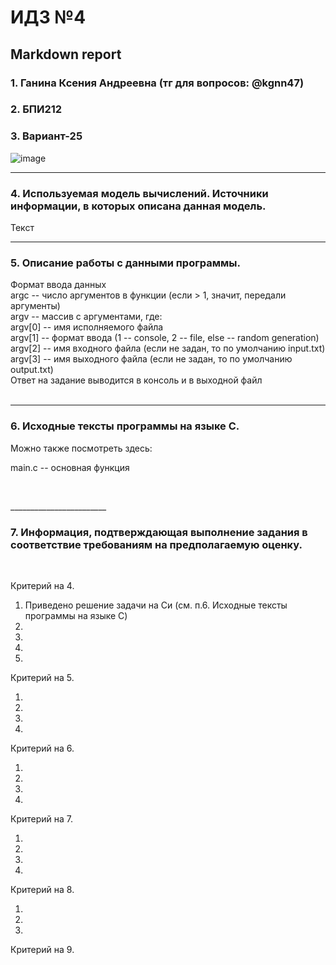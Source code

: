 #  ИДЗ №4 #
## Markdown report <br> ##

### 1. Ганина Ксения Андреевна (тг для вопросов: @kgnn47) <br> ###
### 2. БПИ212 <br> ###
### 3. Вариант-25 <br> ###

![image](https://user-images.githubusercontent.com/114473740/206900139-ecd4bc8e-c9e7-43e7-b7ea-c45c612c7d83.png) <br>
________________________

### 4. Используемая модель вычислений. Источники информации, в которых описана данная модель. <br> ###

Текст <br>
________________________

### 5. Описание работы с данными программы. <br> ###

Формат ввода данных <br>
argc -- число аргументов в функции (если > 1, значит, передали аргументы) <br>
argv -- массив с аргументами, где: <br>
argv[0] -- имя исполняемого файла <br>
argv[1] -- формат ввода (1 -- console, 2 -- file, else -- random generation) <br>
argv[2] -- имя входного файла (если не задан, то по умолчанию input.txt) <br>
argv[3] -- имя выходного файла (если не задан, то по умолчанию output.txt) <br>
Ответ на задание выводится в консоль и в выходной файл <br>
 <br>
________________________

### 6. Исходные тексты программы на языке C. <br> ###

Можно также посмотреть здесь: []() <br>

main.c -- основная функция
```c


```
<br>
________________________

### 7. Информация, подтверждающая выполнение задания в соответствие требованиям на предполагаемую оценку. <br> ###
<br>

Критерий на 4. <br>

1. Приведено решение задачи на Си (см. п.6. Исходные тексты программы на языке C)
2. 
3. 
4. 
5. 

Критерий на 5. <br>

1. 
2. 
3. 
4. 

Критерий на 6. <br>

1. 
2. 
3. 
4.

Критерий на 7. <br>

1. 
2. 
3. 
4. 

Критерий на 8. <br>

1. 
2. 
3. 

Критерий на 9. <br>


